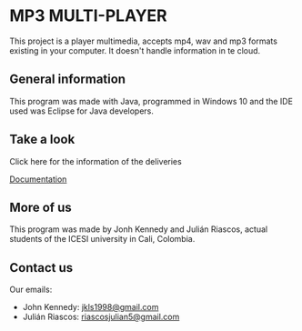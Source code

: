 # MP3 MULTI-PLAYER

This project is a player multimedia, accepts mp4, wav and mp3 formats existing in your computer. It doesn't handle information in te cloud. 

## General information

This program was made with Java, programmed in Windows 10 and the IDE used was Eclipse for Java developers. 

## Take a look
Click here for the information of the deliveries

[Documentation](https://drive.google.com/drive/folders/1V3aesmCJL6l0oIYG_yCXA0SabB1fLeJW?usp=sharing)

## More of us
This program was made by Jonh Kennedy and Julián Riascos, actual students of the ICESI university in Cali, Colombia. 

## Contact us
Our emails:

- John Kennedy: jkls1998@gmail.com
- Julián Riascos: riascosjulian5@gmail.com
